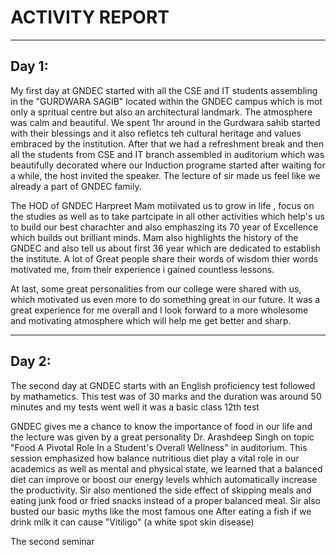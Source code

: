 # ACTIVITY REPORT
---
## Day 1:
My first day at GNDEC started with all the CSE and IT students assembling in the "GURDWARA SAGIB" located within the GNDEC campus which is mot only a spritual centre but also an architectural landmark. The atmosphere was calm and beautiful. We spent 1hr around in the Gurdwara sahib started with their blessings and it also refletcs teh cultural heritage and values embraced by the institution. After that we had a refreshment break and then all the students from CSE and IT branch assembled in auditorium which was beautifully decorated where our Induction programe started after waiting for a while, the host invited the speaker. The lecture of sir made us feel like we already a part of GNDEC family.

The HOD of GNDEC Harpreet Mam motiivated us to grow in life , focus on the studies as well as to take partcipate in all other activities which help's us to build our best charachter and also emphaszing its 70 year of Excellence which builds out brilliant minds. Mam also highlights the history of the GNDEC and also tell us about first 36 year which are dedicated to establish the institute. A lot of Great people share their words of wisdom thier words motivated me, from their experience i gained countless lessons.  

At last, some great personalities from our college were shared with us, which motivated us even more to do something great in our future. 
It was a great experience for me overall and I look forward to a more wholesome and motivating atmosphere which will help me get better and sharp.

---

## Day 2:
The second day at GNDEC starts with an English proficiency test followed by mathametics. This test was of 30 marks and the duration was around 50 minutes and my tests went well it was a basic class 12th test

GNDEC gives me a chance to know the importance of food in our life and the lecture was given by a great personality Dr. Arashdeep Singh on topic "Food A Pivotal Role In a Student's Overall Wellness" in auditorium. This session emphasized how balance nutritious diet play a vital role in our academics as well as mental and physical state, we learned that a balanced diet can improve or boost our energy levels whhich automatically increase the productivity. Sir also mentioned the side effect of skipping meals and eating junk food or fried snacks instead of a proper balanced meal. Sir also busted our basic myths like the most famous one After eating a fish if we drink milk it can cause "Vitiligo" (a white spot skin disease) 

The second seminar 
